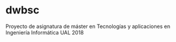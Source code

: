 # dwbsc
Proyecto de asignatura de máster en Tecnologías y aplicaciones en Ingeniería Informática UAL 2018
